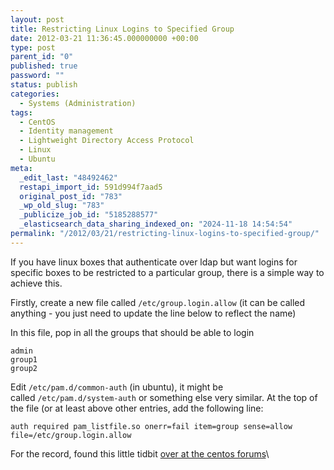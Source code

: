 ```yaml
---
layout: post
title: Restricting Linux Logins to Specified Group
date: 2012-03-21 11:36:45.000000000 +00:00
type: post
parent_id: "0"
published: true
password: ""
status: publish
categories:
  - Systems (Administration)
tags:
  - CentOS
  - Identity management
  - Lightweight Directory Access Protocol
  - Linux
  - Ubuntu
meta:
  _edit_last: "48492462"
  restapi_import_id: 591d994f7aad5
  original_post_id: "783"
  _wp_old_slug: "783"
  _publicize_job_id: "5185288577"
  _elasticsearch_data_sharing_indexed_on: "2024-11-18 14:54:54"
permalink: "/2012/03/21/restricting-linux-logins-to-specified-group/"
---
```


If you have linux boxes that authenticate over ldap but want logins for specific
boxes to be restricted to a particular group, there is a simple way to achieve
this.

Firstly, create a new file called `/etc/group.login.allow` (it can be called
anything - you just need to update the line below to reflect the name)

In this file, pop in all the groups that should be able to login

```
admin
group1
group2
```

Edit `/etc/pam.d/common-auth` (in ubuntu), it might be
called `/etc/pam.d/system-auth` or something else very similar. At the top of
the file (or at least above other entries, add the following line:

```
auth required pam_listfile.so onerr=fail item=group sense=allow file=/etc/group.login.allow
```

For the record, found this little tidbit
[over at the centos forums](https://www.centos.org/modules/newbb/viewtopic.php?topic_id=25940 "Allow Only Specific LDAP Group Access (CentOS Forums)")\
